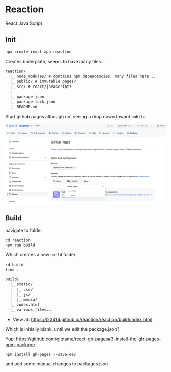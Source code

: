 # Reaction

React Java Script

## Init

```
npx create-react-app reaction
```

Creates boilerplate, seems to have many files...

```
reaction/
  |_ node_modules/ # contains npm dependencies, many files here...
  |_ public/ # immutable pages?
  |_ src/ # react/javascript?
  |
  |_ package.json
  |_ package-lock.json
  |_ README.md
```

Start github pages although not seeing a drop down toward `public`.

![](imgs/githubpages.png)


## Build

navigate to folder

```
cd reaction
npm run build 
```

Which creates a new `build` folder

```
cd build
find . 
```

```
build/
  |_ static/
  |  |_ css/
  |  |_ js/
  |  |_ media/
  |_ index.html
  |_ various files...
```

* View at: https://j23414.github.io/reaction/reaction/build/index.html

Which is initially blank, until we edit the package.json?

Yup: https://github.com/gitname/react-gh-pages#3-install-the-gh-pages-npm-package

```
npm install gh-pages --save-dev
```

and add some manual changes to packages.json
